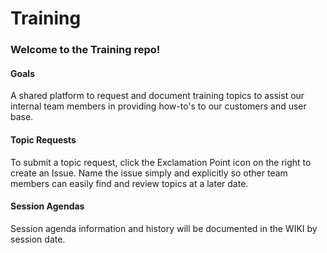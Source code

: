 # Training

### Welcome to the Training repo!

#### Goals 
A shared platform to request and document training topics to assist our internal team members in providing how-to's to our customers and user base.

#### Topic Requests
To submit a topic request, click the Exclamation Point icon on the right to create an Issue. Name the issue simply and explicitly so other team members can easily find and review topics at a later date. 

#### Session Agendas
Session agenda information and history will be documented in the WIKI by session date. 
